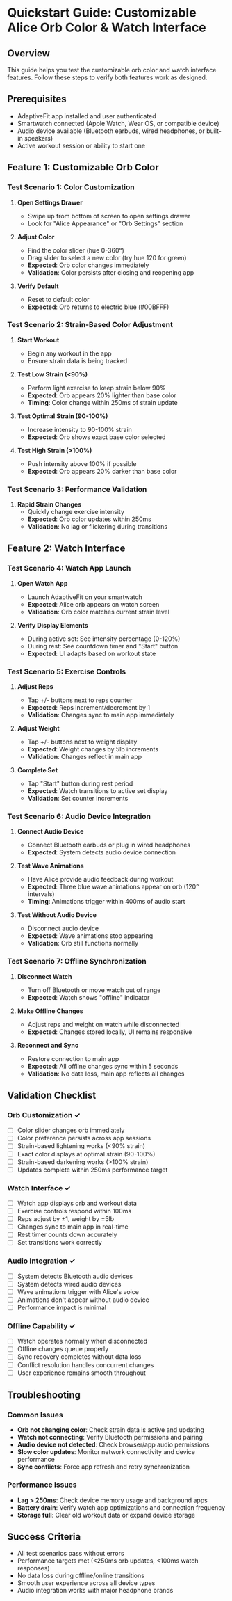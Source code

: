 # Quickstart Guide: Customizable Alice Orb Color & Watch Interface

## Overview

This guide helps you test the customizable orb color and watch interface features. Follow these steps to verify both features work as designed.

## Prerequisites

- AdaptiveFit app installed and user authenticated
- Smartwatch connected (Apple Watch, Wear OS, or compatible device)
- Audio device available (Bluetooth earbuds, wired headphones, or built-in speakers)
- Active workout session or ability to start one

## Feature 1: Customizable Orb Color

### Test Scenario 1: Color Customization

1. **Open Settings Drawer**
   - Swipe up from bottom of screen to open settings drawer
   - Look for "Alice Appearance" or "Orb Settings" section

2. **Adjust Color**
   - Find the color slider (hue 0-360°)
   - Drag slider to select a new color (try hue 120 for green)
   - **Expected**: Orb color changes immediately
   - **Validation**: Color persists after closing and reopening app

3. **Verify Default**
   - Reset to default color
   - **Expected**: Orb returns to electric blue (#00BFFF)

### Test Scenario 2: Strain-Based Color Adjustment

1. **Start Workout**
   - Begin any workout in the app
   - Ensure strain data is being tracked

2. **Test Low Strain (<90%)**
   - Perform light exercise to keep strain below 90%
   - **Expected**: Orb appears 20% lighter than base color
   - **Timing**: Color change within 250ms of strain update

3. **Test Optimal Strain (90-100%)**
   - Increase intensity to 90-100% strain
   - **Expected**: Orb shows exact base color selected

4. **Test High Strain (>100%)**
   - Push intensity above 100% if possible
   - **Expected**: Orb appears 20% darker than base color

### Test Scenario 3: Performance Validation

1. **Rapid Strain Changes**
   - Quickly change exercise intensity
   - **Expected**: Orb color updates within 250ms
   - **Validation**: No lag or flickering during transitions

## Feature 2: Watch Interface

### Test Scenario 4: Watch App Launch

1. **Open Watch App**
   - Launch AdaptiveFit on your smartwatch
   - **Expected**: Alice orb appears on watch screen
   - **Validation**: Orb color matches current strain level

2. **Verify Display Elements**
   - During active set: See intensity percentage (0-120%)
   - During rest: See countdown timer and "Start" button
   - **Expected**: UI adapts based on workout state

### Test Scenario 5: Exercise Controls

1. **Adjust Reps**
   - Tap +/- buttons next to reps counter
   - **Expected**: Reps increment/decrement by 1
   - **Validation**: Changes sync to main app immediately

2. **Adjust Weight**
   - Tap +/- buttons next to weight display
   - **Expected**: Weight changes by 5lb increments
   - **Validation**: Changes reflect in main app

3. **Complete Set**
   - Tap "Start" button during rest period
   - **Expected**: Watch transitions to active set display
   - **Validation**: Set counter increments

### Test Scenario 6: Audio Device Integration

1. **Connect Audio Device**
   - Connect Bluetooth earbuds or plug in wired headphones
   - **Expected**: System detects audio device connection

2. **Test Wave Animations**
   - Have Alice provide audio feedback during workout
   - **Expected**: Three blue wave animations appear on orb (120° intervals)
   - **Timing**: Animations trigger within 400ms of audio start

3. **Test Without Audio Device**
   - Disconnect audio device
   - **Expected**: Wave animations stop appearing
   - **Validation**: Orb still functions normally

### Test Scenario 7: Offline Synchronization

1. **Disconnect Watch**
   - Turn off Bluetooth or move watch out of range
   - **Expected**: Watch shows "offline" indicator

2. **Make Offline Changes**
   - Adjust reps and weight on watch while disconnected
   - **Expected**: Changes stored locally, UI remains responsive

3. **Reconnect and Sync**
   - Restore connection to main app
   - **Expected**: All offline changes sync within 5 seconds
   - **Validation**: No data loss, main app reflects all changes

## Validation Checklist

### Orb Customization ✓

- [ ] Color slider changes orb immediately
- [ ] Color preference persists across app sessions
- [ ] Strain-based lightening works (<90% strain)
- [ ] Exact color displays at optimal strain (90-100%)
- [ ] Strain-based darkening works (>100% strain)
- [ ] Updates complete within 250ms performance target

### Watch Interface ✓

- [ ] Watch app displays orb and workout data
- [ ] Exercise controls respond within 100ms
- [ ] Reps adjust by ±1, weight by ±5lb
- [ ] Changes sync to main app in real-time
- [ ] Rest timer counts down accurately
- [ ] Set transitions work correctly

### Audio Integration ✓

- [ ] System detects Bluetooth audio devices
- [ ] System detects wired audio devices
- [ ] Wave animations trigger with Alice's voice
- [ ] Animations don't appear without audio device
- [ ] Performance impact is minimal

### Offline Capability ✓

- [ ] Watch operates normally when disconnected
- [ ] Offline changes queue properly
- [ ] Sync recovery completes without data loss
- [ ] Conflict resolution handles concurrent changes
- [ ] User experience remains smooth throughout

## Troubleshooting

### Common Issues

- **Orb not changing color**: Check strain data is active and updating
- **Watch not connecting**: Verify Bluetooth permissions and pairing
- **Audio device not detected**: Check browser/app audio permissions
- **Slow color updates**: Monitor network connectivity and device performance
- **Sync conflicts**: Force app refresh and retry synchronization

### Performance Issues

- **Lag > 250ms**: Check device memory usage and background apps
- **Battery drain**: Verify watch app optimizations and connection frequency
- **Storage full**: Clear old workout data or expand device storage

## Success Criteria

- All test scenarios pass without errors
- Performance targets met (<250ms orb updates, <100ms watch responses)
- No data loss during offline/online transitions
- Smooth user experience across all device types
- Audio integration works with major headphone brands
